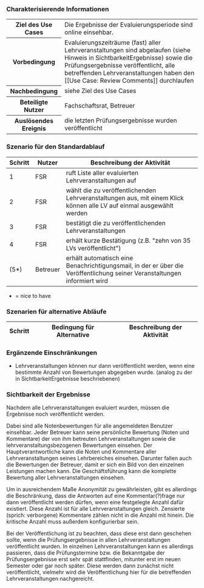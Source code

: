 ### Charakterisierende Informationen 

<table>
    <tr>
        <th>Ziel des Use Cases </th>
        <td> Die Ergebnisse der Evaluierungsperiode sind online einsehbar. </td>
    </tr>
    <tr>
        <th>Vorbedingung </th>
        <td> Evaluierungszeiträume (fast) aller Lehrveranstaltungen sind abgelaufen (siehe Hinweis in SichtbarkeitErgebnisse) sowie die Prüfungsergebnisse veröffentlicht, alle betreffenden Lehrveranstaltungen haben den [[Use Case: Review Comments]] durchlaufen </td>
    </tr>
    <tr>
        <th>Nachbedingung </th>
        <td> siehe Ziel des Use Cases </td>
    </tr>
    <tr>
        <th>Beteiligte Nutzer </th>
        <td> Fachschaftsrat, Betreuer </td>
    </tr>
    <tr>
        <th>Auslösendes Ereignis </th>
        <td> die letzten Prüfungsergebnisse wurden veröffentlicht </td>
    </tr>
</table>

### Szenario für den Standardablauf 

| Schritt | Nutzer | Beschreibung der Aktivität |
|---------|--------|----------------------------|
| 1 | FSR | ruft Liste aller evaluierten Lehrveranstaltungen auf |
| 2 | FSR | wählt die zu veröffentlichenden Lehrveranstaltungen aus, mit einem Klick können alle LV auf einmal ausgewählt werden |
| 3 | FSR | bestätigt die zu veröffentlichenden Lehrveranstaltungen |
| 4 | FSR | erhält kurze Bestätigung (z.B. "zehn von 35 LVs veröffentlicht") |
| (5*) | Betreuer | erhält automatisch eine Benachrichtigungsmail, in der er über die Veröffentlichung seiner Veranstaltungen informiert wird |

* = nice to have

### Szenarien für alternative Abläufe 

| Schritt | Bedingung für Alternative | Beschreibung der Aktivität |
|---------|---------------------------|----------------------------|
### Ergänzende Einschränkungen 

* Lehrveranstaltungen können nur dann veröffentlicht werden, wenn eine bestimmte Anzahl von Bewertungen abgegeben wurde. (analog zu der in SichtbarkeitErgebnisse beschriebenen)


### Sichtbarkeit der Ergebnisse

Nachdem alle Lehrveranstaltungen evaluiert wurden, müssen die Ergebnisse noch veröffentlicht werden.

Dabei sind alle Notenbewertungen für alle angemeldeten Benutzer einsehbar. Jeder Betreuer kann seine persönliche Bewertung (Noten und Kommentare) der von ihm betreuten Lehrveranstaltungen sowie die lehrveranstaltungsbezogenen Bewertungen einsehen. Der Hauptverantwortliche kann die Noten und Kommentare aller Lehrveranstaltungen seines Lehrbereiches einsehen. Darunter fallen auch die Bewertungen der Betreuer, damit er sich ein Bild von den einzelnen Leistungen machen kann. Die Geschäftsführung kann die komplette Bewertung aller Lehrveranstaltungen einsehen.

Um in ausreichendem Maße Anonymität zu gewährleisten, gibt es allerdings die Beschränkung, dass die Antworten auf eine Kommentar(?)frage nur dann veröffentlicht werden dürfen, wenn eine festgelegte Anzahl dafür existiert. Diese Anzahl ist für alle Lehrveranstaltungen gleich. Zensierte (sprich: verborgene) Kommentare zählen nicht in die Anzahl mit hinein. Die kritische Anzahl muss außerdem konfigurierbar sein.

Bei der Veröffentlichung ist zu beachten, dass diese erst dann geschehen sollte, wenn die Prüfungsergebnisse in allen Lehrveranstaltungen veröffentlicht wurden. In einzelnen Lehrveranstaltungen kann es allerdings passieren, dass die Prüfungstermine bzw. die Bekanntgabe der Prüfungsergebnisse erst sehr spät stattfinden, mitunter erst im neuen Semester oder gar noch später. Diese werden dann zunächst nicht veröffentlicht, vielmehr wird die Veröffentlichung hier für die betreffenden Lehrveranstaltungen nachgereicht.

